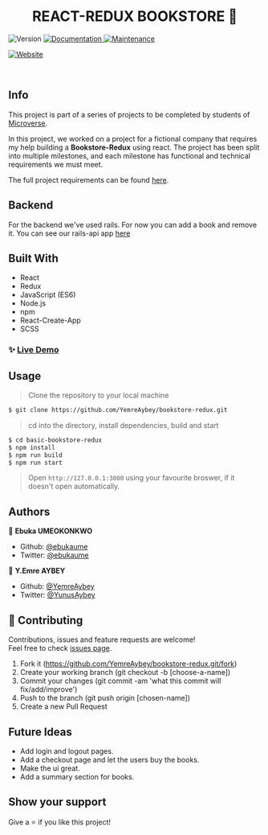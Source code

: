 <h1 align="center">REACT-REDUX BOOKSTORE  👋</h1>
<p>
  <img alt="Version" src="https://img.shields.io/badge/version-1.0.0-blue.svg?cacheSeconds=2592000" />
  <a href="https://github.com/YemreAybey/bookstore-redux#readme" target="_blank">
    <img alt="Documentation" src="https://img.shields.io/badge/documentation-yes-brightgreen.svg" />
  </a>
  <a href="https://github.com/YemreAybey/bookstore-redux/commit-activity" target="_blank">
    <img alt="Maintenance" src="https://img.shields.io/badge/Maintained%3F-yes-green.svg" />
  </a>
</p>
<p>
  <a href="https://bookstore-react-redux.herokuapp.com" target="_blank">
    <img alt="Website" src="https://res.cloudinary.com/yemreaybey/image/upload/v1575559497/Portfolio/bookstore-portfolio_qiclh2.png" />
  </a>
</p>

<br>

## Info

This project is part of a series of projects to be completed by students of [Microverse](https://www.microverse.org/ "The Global School for Remote Software Developers!").

In this project, we worked on a project for a fictional company that requires my help building a **Bookstore-Redux** using react. The project has been split into multiple milestones, and each milestone has functional and technical requirements we must meet.

The full project requirements can be found [here](https://github.com/microverseinc/project-redux-bookstore/blob/master/README.md).

## Backend

For the backend we've used rails. For now you can add a book and remove it. You can see our rails-api app [here](https://github.com/ebukaume/bookstore-api)

## Built With

- React
- Redux
- JavaScript (ES6)
- Node.js
- npm
- React-Create-App
- SCSS

### ✨ [Live Demo](https://bookstore-react-redux.herokuapp.com)

## Usage

> Clone the repository to your local machine

```sh
$ git clone https://github.com/YemreAybey/bookstore-redux.git
```

> cd into the directory, install dependencies, build and start

```sh
$ cd basic-bookstore-redux
$ npm install
$ npm run build
$ npm run start
```

> Open `http://127.0.0.1:3000` using your favourite broswer, if it doesn't open automatically.

## Authors

👤 **Ebuka UMEOKONKWO**

- Github: [@ebukaume](https://github.com/ebukaume)
- Twitter: [@ebukaume](https://twitter.com/ebukaume)

👤 **Y.Emre AYBEY**

- Github: [@YemreAybey](https://github.com/YemreAybey)
- Twitter: [@YunusAybey](https://twitter.com/YunusAybey)

## 🤝 Contributing

Contributions, issues and feature requests are welcome!<br />Feel free to check [issues page](https://github.com/YemreAybey/bookstore-redux/issues).

1. Fork it (https://github.com/YemreAybey/bookstore-redux.git/fork)
2. Create your working branch (git checkout -b [choose-a-name])
3. Commit your changes (git commit -am 'what this commit will fix/add/improve')
4. Push to the branch (git push origin [chosen-name])
5. Create a new Pull Request

## Future Ideas

- Add login and logout pages.
- Add a checkout page and let the users buy the books.
- Make the ui great.
- Add a summary section for books.

## Show your support

Give a ⭐️ if you like this project!
